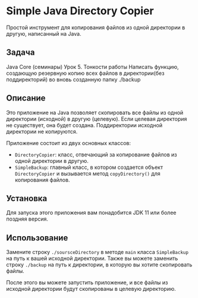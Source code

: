 # Simple Java Directory Copier

Простой инструмент для копирования файлов из одной директории в другую, написанный на Java.

## Задача
Java Core (семинары)
Урок 5. Тонкости работы
Написать функцию, создающую резервную копию всех файлов в директории(без поддиректорий) во вновь созданную папку ./backup

## Описание

Это приложение на Java позволяет скопировать все файлы из одной директории (исходной) в другую (целевую). Если целевая директория не существует, она будет создана. Поддиректории исходной директории не копируются.

Приложение состоит из двух основных классов:

- `DirectoryCopier`: класс, отвечающий за копирование файлов из одной директории в другую.
- `SimpleBackup`: главный класс, в котором создается объект `DirectoryCopier` и вызывается метод `copyDirectory()` для копирования файлов.

## Установка

Для запуска этого приложения вам понадобится JDK 11 или более поздняя версия.

## Использование

Замените строку `./soursceDirectory` в методе `main` класса `SimpleBackup` на путь к вашей исходной директории. Также вы можете заменить строку `./backup` на путь к директории, в которую вы хотите скопировать файлы.

После этого вы можете запустить приложение, и все файлы из исходной директории будут скопированы в целевую директорию.



